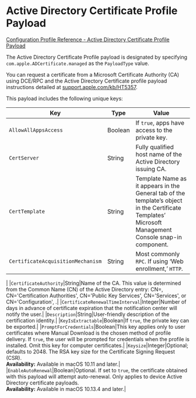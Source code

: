 # Active Directory Certificate Profile Payload  

 [Configuration Profile Reference - Active Directory Certificate Profile Payload](https://developer.apple.com/library/content/featuredarticles/iPhoneConfigurationProfileRef/Introduction/Introduction.html#//apple_ref/doc/uid/TP40010206-CH1-SW238)  

The Active Directory Certificate Profile payload is designated by specifying `com.apple.ADCertificate.managed` as the `PayloadType` value.  

You can request a certificate from a Microsoft Certificate Authority (CA) using DCE/RPC and the Active Directory Certificate profile payload instructions detailed at [support.apple.com/kb/HT5357](http://support.apple.com/kb/HT5357).  

This payload includes the following unique keys:  

|Key|Type|Value|
|-|-|-|
|`AllowAllAppsAccess`|Boolean|If `true`, apps have access to the private key.|
|`CertServer`|String|Fully qualified host name of the Active Directory issuing CA.|
|`CertTemplate`|String|Template Name as it appears in the General tab of the template’s object in the Certificate Templates’ Microsoft Management Console snap-in component.|
|`CertificateAcquisitionMechanism`|String|Most commonly `RPC`. If using ‘Web enrollment,’ `HTTP`.
|
|`CertificateAuthority`|String|Name of the CA. This value is determined from the Common Name (CN) of the Active Directory entry: CN=<your CA name>, CN='Certification Authorities', CN='Public Key Services', CN='Services', or CN='Configuration', <your base Domain Name>.|
|`CertificateRenewalTimeInterval`|Integer|Number of days in advance of certificate expiration that the notification center will notify the user.|
|`Description`|String|User-friendly description of the certification identity.|
|`KeyIsExtractable`|Boolean|If `true`, the private key can be exported.|
|`PromptForCredentials`|Boolean|This key applies only to user certificates where Manual Download is the chosen method of profile delivery. If `true`, the user will be prompted for credentials when the profile is installed. Omit this key for computer certificates.|
|`Keysize`|Integer|Optional; defaults to 2048. The RSA key size for the Certificate Signing Request (CSR).</br>**Availability:** Available in macOS 10.11 and later.|
|`EnableAutoRenewal`|Boolean|Optional. If set to `true`, the certificate obtained with this payload will attempt auto-renewal. Only applies to device Active Directory certificate payloads.</br>**Availability:** Available in macOS 10.13.4 and later.|
  
